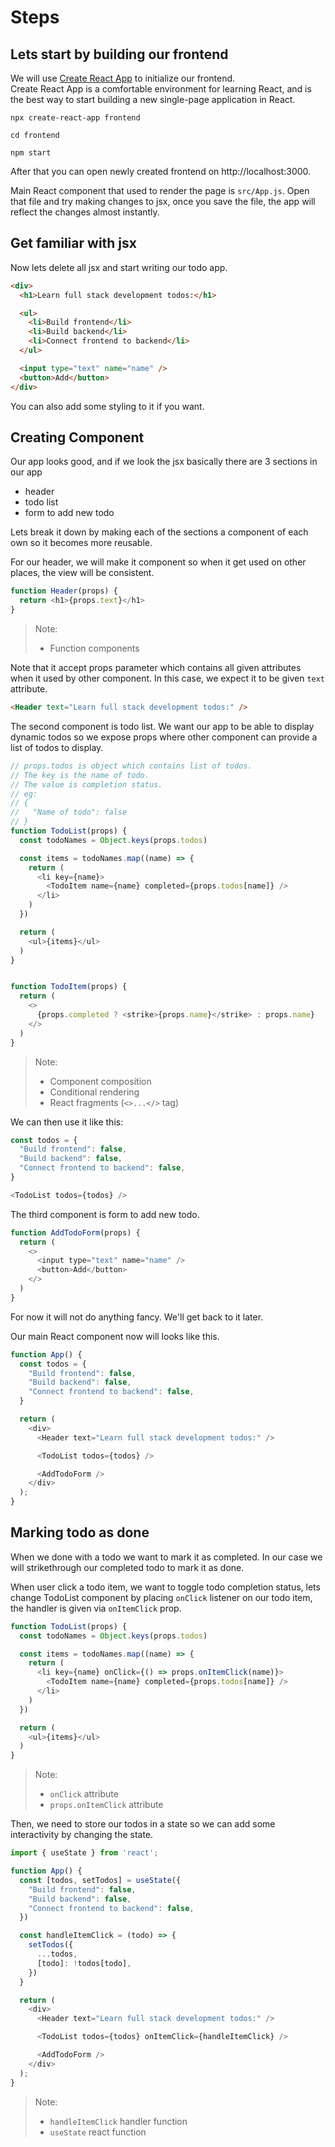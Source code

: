 # Steps

## Lets start by building our frontend

We will use [Create React App](https://github.com/facebookincubator/create-react-app) to initialize our frontend.  
Create React App is a comfortable environment for learning React, and is the best way to start building a new single-page application in React.

```
npx create-react-app frontend

cd frontend

npm start
```

After that you can open newly created frontend on http://localhost:3000.

Main React component that used to render the page is `src/App.js`. Open that file and try making changes to jsx, once you save the file, the app will reflect the changes almost instantly.

## Get familiar with jsx

Now lets delete all jsx and start writing our todo app.

```html
<div>
  <h1>Learn full stack development todos:</h1>

  <ul>
    <li>Build frontend</li>
    <li>Build backend</li>
    <li>Connect frontend to backend</li>
  </ul>

  <input type="text" name="name" />
  <button>Add</button>
</div>
```

You can also add some styling to it if you want.

## Creating Component

Our app looks good, and if we look the jsx basically there are 3 sections in our app
- header
- todo list
- form to add new todo

Lets break it down by making each of the sections a component of each own so it becomes more reusable.

For our header, we will make it component so when it get used on other places, the view will be consistent.

```javascript
function Header(props) {
  return <h1>{props.text}</h1>
}
```

> Note:
> - Function components

Note that it accept props parameter which contains all given attributes when it used by other component. In this case, we expect it to be given `text` attribute.

```html
<Header text="Learn full stack development todos:" />
```

The second component is todo list. We want our app to be able to display dynamic todos so we expose props where other component can provide a list of todos to display.

```javascript
// props.todos is object which contains list of todos.
// The key is the name of todo.
// The value is completion status.
// eg:
// {
//   "Name of todo": false
// }
function TodoList(props) {
  const todoNames = Object.keys(props.todos)

  const items = todoNames.map((name) => {
    return (
      <li key={name}>
        <TodoItem name={name} completed={props.todos[name]} />
      </li>
    )
  })

  return (
    <ul>{items}</ul>
  )
}


function TodoItem(props) {
  return (
    <>
      {props.completed ? <strike>{props.name}</strike> : props.name}
    </>
  )
}

```

> Note:
> - Component composition
> - Conditional rendering
> - React fragments (`<>...</>` tag)

We can then use it like this:

```javascript
const todos = {
  "Build frontend": false,
  "Build backend": false,
  "Connect frontend to backend": false,
}

<TodoList todos={todos} />
```

The third component is form to add new todo.

```javascript
function AddTodoForm(props) {
  return (
    <>
      <input type="text" name="name" />
      <button>Add</button>
    </>
  )
}
```

For now it will not do anything fancy. We'll get back to it later.

Our main React component now will looks like this.

```javascript
function App() {
  const todos = {
    "Build frontend": false,
    "Build backend": false,
    "Connect frontend to backend": false,
  }

  return (
    <div>
      <Header text="Learn full stack development todos:" />

      <TodoList todos={todos} />

      <AddTodoForm />
    </div>
  );
}
```

## Marking todo as done

When we done with a todo we want to mark it as completed. In our case we will strikethrough our completed todo to mark it as done.

When user click a todo item, we want to toggle todo completion status, lets change TodoList component by placing `onClick` listener on our todo item, the handler is given via `onItemClick` prop.

```javascript
function TodoList(props) {
  const todoNames = Object.keys(props.todos)

  const items = todoNames.map((name) => {
    return (
      <li key={name} onClick={() => props.onItemClick(name)}>
        <TodoItem name={name} completed={props.todos[name]} />
      </li>
    )
  })

  return (
    <ul>{items}</ul>
  )
}
```

> Note: 
> - `onClick` attribute
> - `props.onItemClick` attribute

Then, we need to store our todos in a state so we can add some interactivity by changing the state.

```javascript
import { useState } from 'react';

function App() {
  const [todos, setTodos] = useState({
    "Build frontend": false,
    "Build backend": false,
    "Connect frontend to backend": false,
  })

  const handleItemClick = (todo) => {
    setTodos({
      ...todos,
      [todo]: !todos[todo],
    })
  }

  return (
    <div>
      <Header text="Learn full stack development todos:" />

      <TodoList todos={todos} onItemClick={handleItemClick} />

      <AddTodoForm />
    </div>
  );
}
```

> Note: 
> - `handleItemClick` handler function
> - `useState` react function

